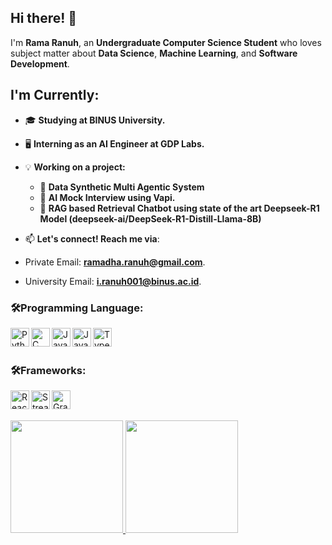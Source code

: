 ## Hi there! 👋

I'm **Rama Ranuh**, an **Undergraduate Computer Science Student** who loves subject matter about **Data Science**, **Machine Learning**, and **Software Development**.

## I'm Currently:
- 🎓 **Studying at BINUS University.**
- 🖥️ **Interning as an AI Engineer at GDP Labs.**
- 💡 **Working on a project:**
  - 🤖 **Data Synthetic Multi Agentic System**
  - 🤖 **AI Mock Interview using Vapi.**
  - 🤖 **RAG based Retrieval Chatbot using state of the art Deepseek-R1 Model (deepseek-ai/DeepSeek-R1-Distill-Llama-8B)**

- 📫 **Let's connect! Reach me via**:
- Private Email:  [**ramadha.ranuh@gmail.com**](mailto:ramadha.ranuh@gmail.com).
- University Email: [**i.ranuh001@binus.ac.id**](mailto:i.ranuh001@binus.ac.id).
<h3 align="left">🛠️Programming Language:</h3>
<a href="#"><img align="left" alt="Python" title="Python" width="30px" src="https://upload.wikimedia.org/wikipedia/commons/c/c3/Python-logo-notext.svg" /></a>
<a href="#"><img align="left" alt="C" title="C" width="30px" src="https://upload.wikimedia.org/wikipedia/commons/1/18/C_Programming_Language.svg" /></a>
<a href="#"><img align="left" alt="Java" title="Java" width="30px" src="https://www.vectorlogo.zone/logos/java/java-icon.svg" /></a>
<a href="#"><img align="left" alt="JavaScript" title="JavaScript" width="30px" src="https://upload.wikimedia.org/wikipedia/commons/9/99/Unofficial_JavaScript_logo_2.svg" /></a>
<a href="#"><img align="left" alt="Typescript" title="Typescript" width="30px" src="https://www.svgrepo.com/show/354478/typescript-icon.svg" /></a>
<br>
<br>

<h3 align="left">🛠️Frameworks:</h3>
<a href="https://reactjs.org/"><img align="left" alt="React" title="React" width="30px" src="https://cdn.worldvectorlogo.com/logos/react-2.svg" /></a>
<a href="https://streamlit.io/"><img align="left" alt="Streamlit" title="Streamlit" width="30px" src="https://streamlit.io/images/brand/streamlit-mark-color.png" /></a>
<a href="https://www.gradio.app/"><img align="left" alt="Gradio" title="Gradio" width="30px" src="https://seeklogo.com/images/G/gradio-icon-logo-908AE1836C-seeklogo.com.png" /></a>
<br>
<br>

<p align="left">
<a href="https://github.com/RamadhaRanuh">
  <img height="180em" src="https://github-readme-stats-eight-theta.vercel.app/api?username=RamadhaRanuh&show_icons=true&theme=algolia&include_all_commits=true&count_private=true"/>
  <img height="180em" src="https://github-readme-stats-eight-theta.vercel.app/api/top-langs/?username=RamadhaRanuh&layout=compact&langs_count=8&theme=algolia"/>
</a>
</p>


<!--
**RamadhaRanuh/RamadhaRanuh** is a ✨ _special_ ✨ repository because its `README.md` (this file) appears on your GitHub profile.

Here are some ideas to get you started:

- 🔭 I’m currently working on ...
- 🌱 I’m currently learning ...
- 👯 I’m looking to collaborate on ...
- 🤔 I’m looking for help with ...
- 💬 Ask me about ...
- 📫 How to reach me: ...
- 😄 Pronouns: ...
- ⚡ Fun fact: ...
-->
